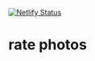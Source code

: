 [![Netlify Status](https://api.netlify.com/api/v1/badges/fd9417f7-0a0a-4c25-aaef-a4e84b26ab3b/deploy-status)](https://app.netlify.com/sites/swipechoose/deploys)

# rate photos
